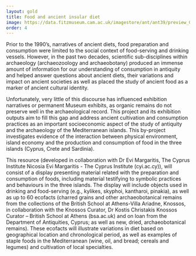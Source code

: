 ```yaml
---
layout: gold
title: Food and ancient insular diet
image: https://data.fitzmuseum.cam.ac.uk/imagestore/ant/ant39/preview_GR_19_1917_20_281_29.jpg
order: 4
---
```


Prior to the 1990’s, narratives of ancient diets, food preparation and consumption were limited to the social context of food-serving and drinking vessels. However, in the past two decades, scientific sub-disciplines within archaeology (archaeozoology and archaeobotany) produced an immense amount of information for our understanding of consumption in antiquity and helped answer questions about ancient diets, their variations and impact on ancient societies as well as placed the study of ancient food as a marker of ancient cultural identity.

Unfortunately, very little of this discourse has influenced exhibition narratives or permanent Museum exhibits, as organic remains do not preserve well in the archaeological record. This project and its exhibition outputs aim to fill this gap and address ancient cultivation and consumption practices as an important socioeconomic aspect of the study of antiquity and the archaeology of the Mediterranean islands. This by-project investigates evidence of the interaction between physical environment, island economy and the production and consumption of food in the three islands (Cyprus, Crete and Sardinia).

This resource (developed in collaboration with Dr Evi Margaritis, The Cyprus Institute Nicosia Evi Margaritis - The Cyprus Institute (cyi.ac.cy)), will consist of a display presenting material related with the preparation and consumption of foods, including material testifying to symbolic practices and behaviours in the three islands. The display will include objects used in drinking and food-serving (e.g., kylikes, skyphoi, kantharoi, pinakia), as well as up to 60 ecofacts (charred grains and other archaeobotanical remains from the collections of the British School at Athens-Villa Ariadne, Knossos, in collaboration with the Knossos Curator, Dr Kostis Christakis Knossos Curator – British School at Athens (bsa.ac.uk) and on loan from the Department of Antiquities, Cyprus; as well as new, dried, archaeobotanical remains). These ecofacts will illustrate variations in diet based on geographical location and chronological period, as well as examples of staple foods in the Mediterranean (wine, oil, and bread; cereals and legumes) and cultivation of local specialties.
